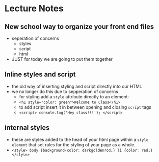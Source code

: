 # Lecture Notes

## New school way to organize your front end files
- seperation of concerns 
  - styles
  - script
  - html
- JUST for today we are going to put them together

## Inline styles and script
- the old way of inserting styling and script directly into our HTML
- we no longer do this due to sepperation of concerns
  - for styling add a `style` attribute directly to an element:
  - `<h1 style="color: green">Welcome to Class</h1>`
  - to add script insert it in between opening and closing `script` tags
  - `<script> console.log('Hey class!!!'); </script>`

## internal styles
- these are styles added to the head of your html page within a `style element` that set rules for the styling of your page as a whole.
-  `<style> body {background-color: darkgoldenrod;} li {color: red;}</style>`
